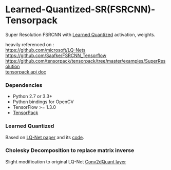 # Learned-Quantized-SR(FSRCNN)-Tensorpack
Super Resolution FSRCNN with [Learned Quantized](https://arxiv.org/abs/1807.10029) activation, weights. <br />

heavily referenced on :<br />
https://github.com/microsoft/LQ-Nets <br />
https://github.com/Saafke/FSRCNN_Tensorflow <br />
https://github.com/tensorpack/tensorpack/tree/master/examples/SuperResolution <br />
[tensorpack api doc](https://tensorpack.readthedocs.io/) <br />

 
### Dependencies
+ Python 2.7 or 3.3+
+ Python bindings for OpenCV
+ TensorFlow >= 1.3.0
+ [TensorPack](https://github.com/tensorpack/tensorpack)

### Learned Quantized
Based on [LQ-Net paper](https://arxiv.org/abs/1807.10029) and its [code](https://github.com/microsoft/LQ-Nets).

### Cholesky Decomposition to replace matrix inverse
Slight modification to original LQ-Net [Conv2dQuant layer](https://github.com/microsoft/LQ-Nets/blob/master/learned_quantization.py)


